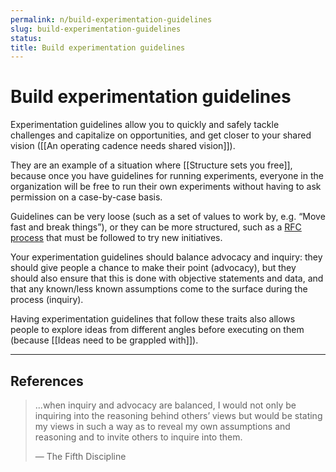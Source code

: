 ```yaml
---
permalink: n/build-experimentation-guidelines
slug: build-experimentation-guidelines
status: 
title: Build experimentation guidelines
---
```

# Build experimentation guidelines

Experimentation guidelines allow you to quickly and safely tackle challenges and capitalize on opportunities, and get closer to your shared vision ([[An operating cadence needs shared vision]]).

They are an example of a situation where [[Structure sets you free]], because once you have guidelines for running experiments, everyone in the organization will be free to run their own experiments without having to ask permission on a case-by-case basis.

Guidelines can be very loose (such as a set of values to work by, e.g. “Move fast and break things”), or they can be more structured, such as a [RFC process](https://nebulab.com/blog/driving-organizational-change-with-rfcs) that must be followed to try new initiatives.

Your experimentation guidelines should balance advocacy and inquiry: they should give people a chance to make their point (advocacy), but they should also ensure that this is done with objective statements and data, and that any known/less known assumptions come to the surface during the process (inquiry).

Having experimentation guidelines that follow these traits also allows people to explore ideas from different angles before executing on them (because [[Ideas need to be grappled with]]).

---

## References

> ...when inquiry and advocacy are balanced, I would not only be inquiring into the reasoning behind others’ views but would be stating my views in such a way as to reveal my own assumptions and reasoning and to invite others to inquire into them.
>
> — The Fifth Discipline
